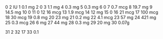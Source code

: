 0 2 IU
1 0.1 mg
2 0
3 1.1 mg
4 0.3 mg
5 0.3 mg
6 0
7 0.7 mcg
8 19.7 mg
9 14.5 mg
10 0
11 0
12 16 mcg
13 1.9 mcg
14 12 mg
15 0
16 21 mcg
17 100 mcg
18 30 mcg
19 0.8 mg
20 23 mg
21 0.2 mg
22 4.1 mcg
23 57 mg
24 421 mg
25 0.3 mcg
26 6 mg
27 44 mg
28 0.3 mg
29 20 mg
30 0.07g

31 2
32 17
33 0.1